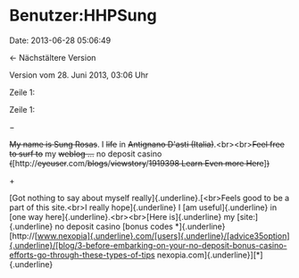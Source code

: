 Benutzer:HHPSung
================

Date: 2013-06-28 05:06:49

← Nächstältere Version

Version vom 28. Juni 2013, 03:06 Uhr

Zeile 1:

Zeile 1:

−

<div>

~~My name is Sung Rosas~~. I ~~life~~ in ~~Antignano D\'asti
(Italia)~~.\<br\>\<br\>~~Feel free to surf to~~ my ~~weblog \...~~ no
deposit casino
~~(~~\[http://~~eyeuser~~.com/~~blogs~~/~~viewstory~~/~~1919398 Learn
Even more Here~~\]~~)~~

</div>

\+

<div>

[Got nothing to say about myself really]{.underline}.[\<br\>Feels good
to be a part of this site.\<br\>I really hope]{.underline} I [am
useful]{.underline} in [one way here]{.underline}.\<br\>\<br\>[Here
is]{.underline} my [site:]{.underline} no deposit casino [bonus codes
\*]{.underline}\[http://[www.nexopia]{.underline}.com/[users]{.underline}/[advice35option]{.underline}/[blog/3-before-embarking-on-your-no-deposit-bonus-casino-efforts-go-through-these-types-of-tips
nexopia.com]{.underline}\][\*]{.underline}

</div>
